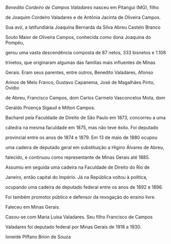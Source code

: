 

*Benedito Cordeiro de Campos Valadares* nasceu em Pitangui (MG), filho

de Joaquim Cordeiro Valadares e de Antônia Jacinta de Oliveira Campos.

Sua avó, a latifundiária Joaquina Bernarda da Silva Abreu Castelo Branco

Souto Maior de Oliveira Campos, conhecida como dona Joaquina do Pompéu,

gerou uma vasta descendência composta de 87 netos, 333 bisnetos e 1.108

trinetos, que originaram algumas das famílias mais influentes de Minas

Gerais. Eram seus parentes, entre outros, Benedito Valadares, Afonso

Arinos de Melo Franco, Gustavo Capanema, José de Magalhães Pinto, Ovídio

de Abreu, Francisco Campos, dom Carlos Carmelo Vasconcelos Mota, dom

Geraldo Proença Sigaud e Milton Campos.



Bacharel pela Faculdade de Direito de São Paulo em 1873, concorreu a uma

cátedra na mesma faculdade em 1875, mas não teve êxito. Foi deputado

provincial entre os anos de 1874 e 1879. Em 13 de maio de 1880 ocupou

uma cadeira de deputado geral em substituição a Higino Álvares de Abreu,

falecido, e continuou como representante de Minas Gerais até 1885.

Assumiu em seguida uma cadeira na Faculdade de Direito do Rio de

Janeiro, então capital do Império. Já na República voltou à política,

ocupando uma cadeira de deputado federal entre os anos de 1892 e 1896.



Foi também promotor público e defensor da revogação do ensino livre.



Faleceu em Minas Gerais.



Casou-se com Maria Luísa Valadares. Seu filho Francisco de Campos

Valadares foi deputado federal por Minas Gerais de 1918 a 1930.



Ioneide Piffano Brion de Souza




